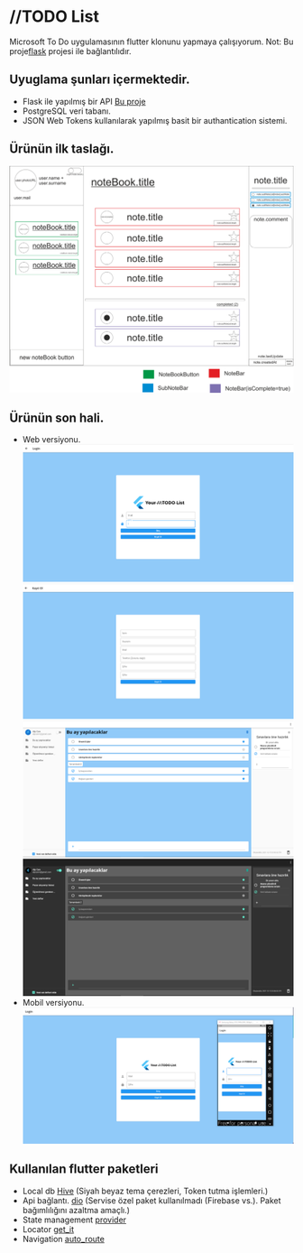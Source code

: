 # //TODO List

Microsoft To Do uygulamasının flutter klonunu yapmaya çalışıyorum.
Not: Bu proje[flask](https://github.com/alpcanm/flask_api) projesi ile bağlantılıdır.

## Uyuglama şunları içermektedir.

- Flask ile yapılmış bir API [Bu proje](https://github.com/alpcanm/flask_api)
- PostgreSQL veri tabanı.
- JSON Web Tokens kullanılarak yapılmış basit bir authantication sistemi.

## Ürünün ilk taslağı.
![This is an image](readme_image/taslak1.png)


## Ürünün son hali.
-  Web versiyonu.
![This is an image](readme_image/image4.png)
![This is an image](readme_image/image5.png)
![This is an image](readme_image/image2.PNG)
![This is an image](readme_image/image3.PNG)
-  Mobil versiyonu.
![This is an image](readme_image/mobile.png)

## Kullanılan flutter paketleri
-  Local db [Hive](https://pub.dev/packages/hive) (Siyah beyaz tema çerezleri, Token tutma işlemleri.)
-  Api bağlantı. [dio](https://pub.dev/packages/dio) (Servise özel paket kullanılmadı (Firebase vs.). Paket bağımlılığını azaltma amaçlı.)
-  State management [provider ](https://pub.dev/packages/provider)
-  Locator [get_it](https://pub.dev/packages/get_it)
-  Navigation [auto_route](https://pub.dev/packages/auto_route)

